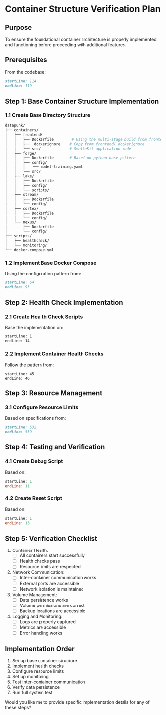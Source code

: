 # Container Structure Verification Plan

## Purpose

To ensure the foundational container architecture is properly implemented and functioning before proceeding with additional features.

## Prerequisites

From the codebase:

```markdown:datapunk/docs/MVP/overview/container-strategy.md
startLine: 114
endLine: 119
```

## Step 1: Base Container Structure Implementation

### 1.1 Create Base Directory Structure

```bash
datapunk/
├── containers/
│   ├── frontend/
│   │   ├── Dockerfile        # Using the multi-stage build from frontend/Dockerfile
│   │   ├── .dockerignore    # Copy from frontend/.dockerignore
│   │   └── src/             # SvelteKit application code
│   ├── forge/
│   │   ├── Dockerfile       # Based on python-base pattern
│   │   ├── config/
│   │   │   └── model-training.yaml
│   │   └── src/
│   ├── lake/
│   │   ├── Dockerfile
│   │   ├── config/
│   │   └── scripts/
│   ├── stream/
│   │   ├── Dockerfile
│   │   └── config/
│   ├── cortex/
│   │   ├── Dockerfile
│   │   └── config/
│   └── nexus/
│       ├── Dockerfile
│       └── config/
├── scripts/
│   ├── healthcheck/
│   └── monitoring/
└── docker-compose.yml
```

### 1.2 Implement Base Docker Compose

Using the configuration pattern from:

```markdown:datapunk/docs/MVP/overview/container-strategy.md
startLine: 64
endLine: 93
```

## Step 2: Health Check Implementation

### 2.1 Create Health Check Scripts

Base the implementation on:

```shell:datapunk/data-lake/scripts/healthcheck.sh
startLine: 1
endLine: 14
```

### 2.2 Implement Container Health Checks

Follow the pattern from:

```datapunk/data-stream/Dockerfile
startLine: 45
endLine: 46
```

## Step 3: Resource Management

### 3.1 Configure Resource Limits

Based on specifications from:

```markdown:datapunk/docs/App/Lake/Architecture-Lake.md
startLine: 532
endLine: 539
```

## Step 4: Testing and Verification

### 4.1 Create Debug Script

Based on:

```datapunk/scripts/debug-docker.ps1
startLine: 1
endLine: 11
```

### 4.2 Create Reset Script

Based on:

```datapunk/scripts/reset-docker.ps1
startLine: 1
endLine: 13
```

## Step 5: Verification Checklist

1. Container Health:
   - [ ] All containers start successfully
   - [ ] Health checks pass
   - [ ] Resource limits are respected

2. Network Communication:
   - [ ] Inter-container communication works
   - [ ] External ports are accessible
   - [ ] Network isolation is maintained

3. Volume Management:
   - [ ] Data persistence works
   - [ ] Volume permissions are correct
   - [ ] Backup locations are accessible

4. Logging and Monitoring:
   - [ ] Logs are properly captured
   - [ ] Metrics are accessible
   - [ ] Error handling works

## Implementation Order

1. Set up base container structure
2. Implement health checks
3. Configure resource limits
4. Set up monitoring
5. Test inter-container communication
6. Verify data persistence
7. Run full system test

Would you like me to provide specific implementation details for any of these steps?

```
